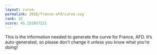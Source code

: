 ```yaml
---
layout: curve
permalink: 2016/france-afd/curve.svg
rank: 32
score: 45.152857221
---
```


This is the information needed to generate the curve for France, AFD. It’s
auto-generated, so please don’t change it unless you know what you’re
doing!
